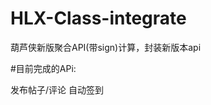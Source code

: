 # HLX-Class-integrate
葫芦侠新版聚合API(带sign)计算，封装新版本api

#目前完成的APi:
<div style="width: 100%; overflow-x:auto;">
发布帖子/评论
自动签到
</div>
